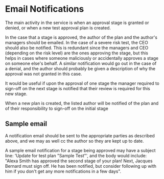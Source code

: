 # Email Notifications
The main activity in the service is when an approval stage
is granted or denied, or when a new test approval plan is created.

In the case that a stage is approved, the author of the plan and the author's
managers should be emailed. In the case of a severe risk test, the CEO
should also be notified. This is redundant since the managers and CEO (depending on the risk level)
are the ones approving the stage, but this helps in cases where someone
maliciously or accidentally approves a stage on someone else's behalf. A similar
notification would go out in the case of a denial, and the author should
probably be given a description of why the approval was not granted in this case.

It would be useful if upon the approval of one stage the manager
required to sign-off on the next stage is notified that their review
is required for this new stage.

When a new plan is created, the listed author will be notified of the plan
and of their responsibility to sign-off on the initial stage

## Sample email
A notification email should be sent to the appropriate parties as described above,
and we may as well cc the author so they are kept up to date. 

A sample email notification for a stage being approved may have a subject line: 
'Update for test plan "Sample Test"', and the body would include:
"Alexa Smith has approved the second stage of your plan! Next, Jacques
Bernard must sign off. He has been notified, but consider following up
with him if you don't get any more notifications in a few days".